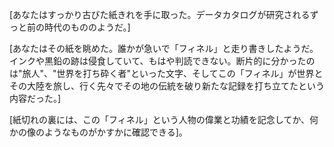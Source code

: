 [あなたはすっかり古びた紙きれを手に取った。データカタログが研究されるずっと前の時代のもののようだ。]  
  
[あなたはその紙を眺めた。誰かが急いで「フィネル」と走り書きしたようだ。インクや黒鉛の跡は侵食していて、もはや判読できない。断片的に分かったのは"旅人"、"世界を打ち砕く者"といった文字、そしてこの「フィネル」が世界とその大陸を旅し、行く先々でその地の伝統を破り新たな記録を打ち立てたという内容だった。] 
  
[紙切れの裏には、この「フィネル」という人物の偉業と功績を記念してか、何かの像のようなものがかすかに確認できる]。
